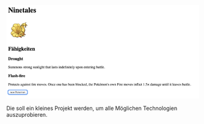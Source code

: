![Bild](https://github.com/EddiMiller/fetch_hook/blob/master/public/Screenshot.png)

Die soll ein kleines Projekt werden, um alle Möglichen Technologien auszuprobieren.